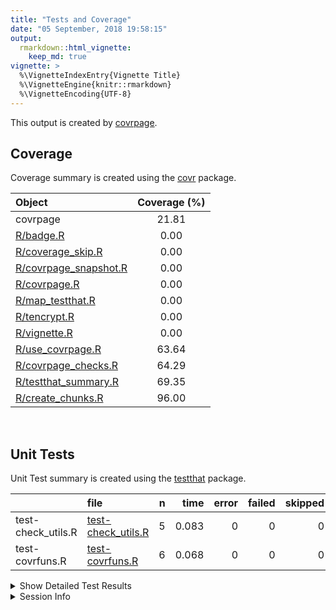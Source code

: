 ```yaml
---
title: "Tests and Coverage"
date: "05 September, 2018 19:58:15"
output: 
  rmarkdown::html_vignette: 
    keep_md: true
vignette: >
  %\VignetteIndexEntry{Vignette Title}
  %\VignetteEngine{knitr::rmarkdown}
  %\VignetteEncoding{UTF-8}
---
```

  


<!--- Placeholder for tests/README.md Do Not Edit--->
This output is created by
[covrpage](https://github.com/yonicd/covrpage).

## Coverage

Coverage summary is created using the
[covr](https://github.com/r-lib/covr) package.

| Object                                             | Coverage (%) |
| :------------------------------------------------- | :----------: |
| covrpage                                           |    21.81     |
| [R/badge.R](../R/badge.R)                          |     0.00     |
| [R/coverage\_skip.R](../R/coverage_skip.R)         |     0.00     |
| [R/covrpage\_snapshot.R](../R/covrpage_snapshot.R) |     0.00     |
| [R/covrpage.R](../R/covrpage.R)                    |     0.00     |
| [R/map\_testthat.R](../R/map_testthat.R)           |     0.00     |
| [R/tencrypt.R](../R/tencrypt.R)                    |     0.00     |
| [R/vignette.R](../R/vignette.R)                    |     0.00     |
| [R/use\_covrpage.R](../R/use_covrpage.R)           |    63.64     |
| [R/covrpage\_checks.R](../R/covrpage_checks.R)     |    64.29     |
| [R/testthat\_summary.R](../R/testthat_summary.R)   |    69.35     |
| [R/create\_chunks.R](../R/create_chunks.R)         |    96.00     |

<br>

## Unit Tests

Unit Test summary is created using the
[testthat](https://github.com/r-lib/testthat)
package.

|                     | file                                               | n |  time | error | failed | skipped | warning |
| ------------------- | :------------------------------------------------- | -: | ----: | ----: | -----: | ------: | ------: |
| test-check\_utils.R | [test-check\_utils.R](testthat/test-check_utils.R) | 5 | 0.083 |     0 |      0 |       0 |       0 |
| test-covrfuns.R     | [test-covrfuns.R](testthat/test-covrfuns.R)        | 6 | 0.068 |     0 |      0 |       0 |       0 |

<details closed>

<summary> Show Detailed Test Results
</summary>

| file                                                   | context                    | test                           | status | n |  time |
| :----------------------------------------------------- | :------------------------- | :----------------------------- | :----- | -: | ----: |
| [test-check\_utils.R](testthat/test-check_utils.R#L4)  | check for tests            | tests are detected             | PASS   | 1 | 0.019 |
| [test-check\_utils.R](testthat/test-check_utils.R#L12) | check for packages         | packages are detected          | PASS   | 3 | 0.031 |
| [test-check\_utils.R](testthat/test-check_utils.R#L22) | use covrpage               | test use\_covrpage             | PASS   | 1 | 0.033 |
| [test-covrfuns.R](testthat/test-covrfuns.R#L5)         | check summary covr         | covr\_summary: standard input  | PASS   | 1 | 0.033 |
| [test-covrfuns.R](testthat/test-covrfuns.R#L9_L11)     | check summary covr         | covr\_summary: empty input     | PASS   | 1 | 0.002 |
| [test-covrfuns.R](testthat/test-covrfuns.R#L19)        | check summary output types | with data: short               | PASS   | 1 | 0.018 |
| [test-covrfuns.R](testthat/test-covrfuns.R#L23)        | check summary output types | with data: long                | PASS   | 1 | 0.013 |
| [test-covrfuns.R](testthat/test-covrfuns.R#L27)        | check summary output types | with data: no data             | PASS   | 1 | 0.001 |
| [test-covrfuns.R](testthat/test-covrfuns.R#L35)        | check covr to df           | covr object to df: empty input | PASS   | 1 | 0.001 |

</details>

<details>

<summary> Session Info </summary>

| Field    | Value                               |
| :------- | :---------------------------------- |
| Version  | R version 3.5.1 (2018-07-02)        |
| Platform | x86\_64-apple-darwin15.6.0 (64-bit) |
| Running  | macOS High Sierra 10.13.5           |
| Language | en\_US                              |
| Timezone | America/New\_York                   |

| Package  | Version |
| :------- | :------ |
| testthat | 2.0.0   |
| covr     | 3.1.0   |
| covrpage | 0.0.53  |

</details>

<!--- Final Status : pass --->

